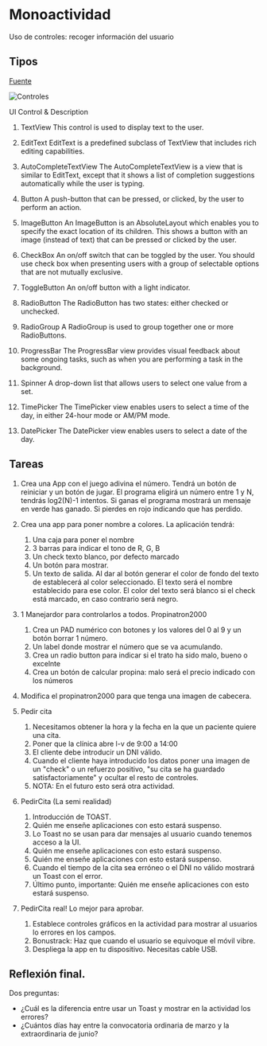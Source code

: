 # Monoactividad

Uso de controles: recoger información del usuario

## Tipos

[Fuente](https://www.tutorialspoint.com/android/android_user_interface_controls.htm)

![Controles](https://www.tutorialspoint.com/android/images/ui_control.jpg)

UI Control & Description
1.	TextView
This control is used to display text to the user.

2.	EditText
EditText is a predefined subclass of TextView that includes rich editing capabilities.

3.	AutoCompleteTextView
The AutoCompleteTextView is a view that is similar to EditText, except that it shows a list of completion suggestions automatically while the user is typing.

4.	Button
A push-button that can be pressed, or clicked, by the user to perform an action.

5.	ImageButton
An ImageButton is an AbsoluteLayout which enables you to specify the exact location of its children. This shows a button with an image (instead of text) that can be pressed or clicked by the user.

6.	CheckBox
An on/off switch that can be toggled by the user. You should use check box when presenting users with a group of selectable options that are not mutually exclusive.

7.	ToggleButton
An on/off button with a light indicator.

8.	RadioButton
The RadioButton has two states: either checked or unchecked.

9.	RadioGroup
A RadioGroup is used to group together one or more RadioButtons.

10.	ProgressBar
The ProgressBar view provides visual feedback about some ongoing tasks, such as when you are performing a task in the background.

11.	Spinner
A drop-down list that allows users to select one value from a set.

12.	TimePicker
The TimePicker view enables users to select a time of the day, in either 24-hour mode or AM/PM mode.

13.	DatePicker
The DatePicker view enables users to select a date of the day.


## Tareas

1. Crea una App con el juego adivina el número. Tendrá un botón de reiniciar y un botón de jugar. El programa eligirá un número entre 1 y N, tendrás log2(N)-1 intentos. Si ganas el programa mostrará un mensaje en verde has ganado. Si pierdes en rojo indicando que has perdido.

2. Crea una app para poner nombre a colores. La aplicación tendrá:
    1. Una caja para poner el nombre
    2. 3 barras para indicar el tono de R, G, B
    3. Un check texto blanco, por defecto marcado
    3. Un botón para mostrar.
    4. Un texto de salida. Al dar al botón generar el color de fondo del texto de establecerá al color seleccionado. El texto será el nombre establecido para ese color. El color del texto será blanco si el check está marcado, en caso contrario será negro.

3. 1 Manejardor para controlarlos a todos. Propinatron2000
    1. Crea un PAD numérico con botones y los valores del 0 al 9 y un botón borrar 1 número.
    2. Un label donde mostrar el número que se va acumulando.
    2. Crea un radio button para indicar si el trato ha sido malo, bueno o excelnte
    3. Crea un botón de calcular propina: malo será el precio indicado con los números

4. Modifica el propinatron2000 para que tenga una imagen de cabecera. 

5. Pedir cita
    1. Necesitamos obtener la hora y la fecha en la que un paciente quiere una cita.
    2. Poner que la clínica abre l-v de 9:00 a 14:00
    3. El cliente debe introducir un DNI válido.
    4. Cuando el cliente haya introducido los datos poner una imagen de un "check" o un refuerzo positivo, "su cita se ha guardado satisfactoriamente" y ocultar el resto de controles.
    5. NOTA: En el futuro esto será otra actividad.

6. PedirCita (La semi realidad)
    1. Introducción de TOAST.
    2. Quién me enseñe aplicaciones con esto estará suspenso.
    3. Lo Toast no se usan para dar mensajes al usuario cuando tenemos acceso a la UI.
    4. Quién me enseñe aplicaciones con esto estará suspenso.
    5. Quién me enseñe aplicaciones con esto estará suspenso.
    6. Cuando el tiempo de la cita sea erróneo o el DNI no válido mostrará un Toast con el error.
    7. Último punto, importante: Quién me enseñe aplicaciones con esto estará suspenso.

7. PedirCita real! Lo mejor para aprobar.
    1. Establece controles gráficos en la actividad para mostrar al usuarios lo errores en los campos.
    2. Bonustrack: Haz que cuando el usuario se equivoque el móvil vibre.
    3. Despliega la app en tu dispositivo. Necesitas cable USB.

## Reflexión final.

Dos preguntas:
- ¿Cuál es la diferencia entre usar un Toast y mostrar en la actividad los errores?
- ¿Cuántos días hay entre la convocatoria ordinaria de marzo y la extraordinaria de junio?